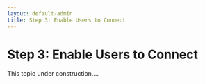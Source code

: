 ```yaml
---
layout: default-admin
title: Step 3: Enable Users to Connect
---
```


# Step 3: Enable Users to Connect
This topic under construction....


